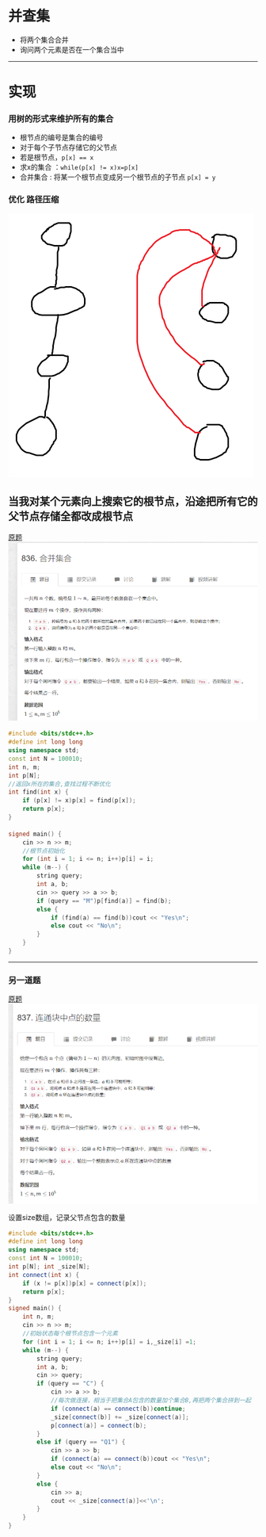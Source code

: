 # 并查集
- 将两个集合合并
- 询问两个元素是否在一个集合当中
---
# 实现
### 用树的形式来维护所有的集合
- 根节点的编号是集合的编号
- 对于每个子节点存储它的父节点
- 若是根节点，`p[x] == x`
- 求x的集合 ：` while(p[x] != x)x=p[x] `
- 合并集合 : 将某一个根节点变成另一个根节点的子节点 `p[x] = y`

### 优化 路径压缩
![图 1](../../images/e815f8e1355768764df469f5b324a6c3ef9dc97eca190effedfc01493d6cbe9c.png)  

当我对某个元素向上搜索它的根节点，沿途把所有它的父节点存储全都改成根节点
---
[原题](https://www.acwing.com/problem/content/838/)
![图 2](../../images/c7f43e4358b45d33b1ff34555d830116a5c01d167530ef708e09156b3bac0875.png)  

```cpp
#include <bits/stdc++.h>
#define int long long
using namespace std;
const int N = 100010;
int n, m;
int p[N];
//返回x所在的集合,查找过程不断优化
int find(int x) {
	if (p[x] != x)p[x] = find(p[x]);
	return p[x];
}

signed main() {
	cin >> n >> m;
	//根节点初始化
	for (int i = 1; i <= n; i++)p[i] = i;
	while (m--) {
		string query;
		int a, b;
		cin >> query >> a >> b;
		if (query == "M")p[find(a)] = find(b);
		else {
			if (find(a) == find(b))cout << "Yes\n";
			else cout << "No\n";
		}
	}
}
```


---
### 另一道题
[原题](https://www.acwing.com/problem/content/839/)
![图 3](../../images/6bfb73202e4df272d4caed60ba535210c9737cd4a391b3fff28f681bdb88eddf.png)  

设置size数组，记录父节点包含的数量
```cpp
#include <bits/stdc++.h>
#define int long long
using namespace std;
const int N = 100010;
int p[N]; int _size[N];
int connect(int x) {
	if (x != p[x])p[x] = connect(p[x]);
	return p[x];
}
signed main() {
	int n, m;
	cin >> n >> m;
    //初始状态每个根节点包含一个元素
	for (int i = 1; i <= n; i++)p[i] = i,_size[i] =1;
	while (m--) {
		string query;
		int a, b;
		cin >> query;
		if (query == "C") {
			cin >> a >> b;
            //每次做连接，相当于把集合A包含的数量加个集合B,再把两个集合拼到一起
			if (connect(a) == connect(b))continue;
			_size[connect(b)] += _size[connect(a)];
			p[connect(a)] = connect(b);
		}
		else if (query == "Q1") {
			cin >> a >> b;
			if (connect(a) == connect(b))cout << "Yes\n";
			else cout << "No\n";
		}
		else {
			cin >> a;
			cout << _size[connect(a)]<<'\n';
		}
	}
}
```
